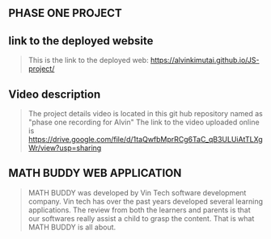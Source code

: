 ## PHASE ONE PROJECT ##

## link to the deployed website ##

> This is the link to the deployed web: https://alvinkimutai.github.io/JS-project/

## Video description ##

> The project details video is located in this git hub repository named as "phase one recording for Alvin"
> The link to the video uploaded online is https://drive.google.com/file/d/1taQwfbMprRCg6TaC_qB3ULUiAtTLXgWr/view?usp=sharing
## MATH BUDDY WEB APPLICATION ##

>MATH BUDDY was developed by Vin Tech software development company. Vin tech has over the past years developed several learning applications. The review from both the learners and parents is that our softwares really assist a child to grasp the content. That is what MATH BUDDY is all about.

